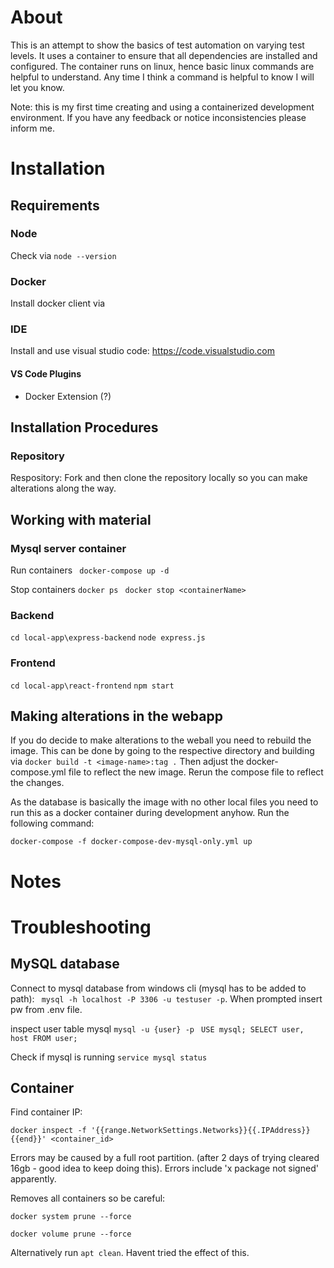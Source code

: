 # About # 
This is an attempt to show the basics of test automation on varying test levels. It uses a container to ensure that all dependencies are installed and configured. The container runs on linux, hence basic linux commands are helpful to understand. Any time I think a command is helpful to know I will let you know.

Note: this is my first time creating and using a containerized development environment. If you have any feedback or notice inconsistencies please inform me.

# Installation # 

## Requirements ##

### Node ###
Check via `node --version`

### Docker ###
Install docker client via 

### IDE ### 
Install and use visual studio code: https://code.visualstudio.com

#### VS Code Plugins ####
- Docker Extension (?)


## Installation Procedures ##

### Repository ###
Respository: 
Fork and then clone the repository locally so you can make alterations along the way.


## Working with material ##

### Mysql server container ###
Run containers
` docker-compose up -d`

Stop containers
` docker ps `
` docker stop <containerName>`

### Backend ### 
`cd local-app\express-backend`
`node express.js`

### Frontend ###
`cd local-app\react-frontend`
`npm start`

## Making alterations in the webapp ##
If you do decide to make alterations to the weball you need to rebuild the image. This can be done by going to the respective directory and building via
`docker build -t <image-name>:tag .`
Then adjust the docker-compose.yml file to reflect the new image. Rerun the compose file to reflect the changes.

As the database is basically the image with no other local files you need to run this as a docker container during development anyhow. Run the following command:

`docker-compose -f docker-compose-dev-mysql-only.yml up`

# Notes #


# Troubleshooting #

## MySQL database ##

Connect to mysql database from windows cli (mysql has to be added to path):
` mysql -h localhost -P 3306 -u testuser -p`. When prompted insert pw from .env file.

inspect user table mysql
```mysql -u {user} -p```
`
USE mysql;
SELECT user, host FROM user;`

Check if mysql is running
``` service mysql status ```

## Container ##
Find container IP:

``` docker inspect -f '{{range.NetworkSettings.Networks}}{{.IPAddress}}{{end}}' <container_id> ```

Errors may be caused by a full root partition. (after 2 days of trying cleared 16gb - good idea to keep doing this). Errors include 'x package not signed' apparently.

Removes all containers so be careful:

`docker system prune --force`

`docker volume prune --force`

Alternatively run `apt clean`. Havent tried the effect of this.